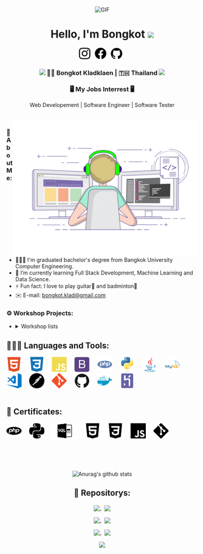<div align="center">
<img align="center" alt="GIF" height="250px" src="https://media.giphy.com/media/du3J3cXyzhj75IOgvA/giphy.gif" />
  
# Hello, I'm Bongkot <img src="https://github.com/sciencepal/sciencepal/blob/master/assets/Hi.gif" width="50px">
</div>

<p align='center'>
<a href="https://www.instagram.com/_jaybong_/"><img height="30" src="https://github.com/Bongkot-Kladklaen/Bongkot-kladklaen/blob/master/icons/instagram.svg"></a>&nbsp;&nbsp;
<a href="https://www.facebook.com/Jaycop.IdeaCode/"><img height="30" src="https://github.com/Bongkot-Kladklaen/Bongkot-kladklaen/blob/master/icons/facebook.svg"></a>&nbsp;&nbsp;
<a href="https://github.com/Bongkot-Kladklaen"><img height="30" src="https://github.com/Bongkot-Kladklaen/Bongkot-kladklaen/blob/master/icons/github.svg"></a>&nbsp;&nbsp;
</p>
 
<div align="Center">
<h3>
  <img src="https://media.giphy.com/media/WUlplcMpOCEmTGBtBW/giphy.gif" width="30"> 
  🙎🏻 Bongkot Kladklaen | 🇹🇭 Thailand
  <img src="https://media.giphy.com/media/WUlplcMpOCEmTGBtBW/giphy.gif" width="30">
</h3>
  
### 🖥 My Jobs Interrest 🖥
Web Developement | Software Engineer | Software Tester

</div><br/>

<img align="right" height="360" width="485" alt="" src="https://github.com/Bongkot-Kladklaen/Bongkot-kladklaen/blob/master/icons/coding.gif" />

### 🚀 About Me:
- 🧑🏻‍🎓 I'm graduated bachelor's degree from Bangkok University Computer Engineering.
- 📖 I’m currently learning Full Stack Development, Machine Learning and Data Science.
- ⚡ Fun fact: I love to play guitar🎸 and badminton🏸
- ✉️ E-mail: bongkot.klad@gmail.com

### ⚙️ Workshop Projects:
- <details>
  <summary>Workshop lists</summary>
  
  <!--START_SECTION:activity-->
  - <a href="https://gentle-garden-79293.herokuapp.com">Basic Web Login</a>
  - <a href="https://lit-waters-68511.herokuapp.com">Basic Web Comment</a>
  - <a href="https://young-tor-39660.herokuapp.com">Basic Web CRUD php-jQueryAjax</a>
  - <a href="https://salty-waters-86856.herokuapp.com">Basic Web CRUD php-vue.js (SPA)</a>
  - <a href="https://whispering-wave-41519.herokuapp.com">Basic Web Posts CMS(Front)</a> - <a href="https://whispering-wave-41519.herokuapp.com/admin">Admin Page Posts CMS(Back)</a>
  - <a href="https://github.com/Bongkot-Kladklaen/Lumen-CRUD_RESTful-API">RESTfull-API CRUD products lument framework </a>
  - <a href="https://flask-basiccrud.herokuapp.com">Flask-Basic CRUD</a>
  <!--END_SECTION:activity-->
  
</details>

## 🧑🏻‍💻 Languages and Tools:
<div>
<img src="https://github.com/Bongkot-Kladklaen/Bongkot-kladklaen/blob/master/icons/html5-plain.svg" alt="HTML5" height="40" />&nbsp;&nbsp;&nbsp;&nbsp;
<img src="https://github.com/Bongkot-Kladklaen/Bongkot-kladklaen/blob/master/icons/css3-plain.svg" alt="CSS3" height="40" />&nbsp;&nbsp;&nbsp;&nbsp;
<img src="https://github.com/Bongkot-Kladklaen/Bongkot-kladklaen/blob/master/icons/javascript-plain.svg" alt="Javascript" height="40" />&nbsp;&nbsp;&nbsp;&nbsp;
<img src="https://github.com/Bongkot-Kladklaen/Bongkot-kladklaen/blob/master/icons/bootstrap-plain.svg" alt="Bootstrap" height="40" />&nbsp;&nbsp;&nbsp;&nbsp;
<img src="https://github.com/Bongkot-Kladklaen/Bongkot-kladklaen/blob/master/icons/php-plain.svg" alt="php" height="40" />&nbsp;&nbsp;&nbsp;&nbsp;
<img src="https://github.com/Bongkot-Kladklaen/Bongkot-kladklaen/blob/master/icons/python-original.svg" alt="python" height="40" />&nbsp;&nbsp;&nbsp;&nbsp;
<img src="https://github.com/Bongkot-Kladklaen/Bongkot-kladklaen/blob/master/icons/java-original.svg" alt="Java" height="40" />&nbsp;&nbsp;&nbsp;&nbsp;
<img src="https://github.com/Bongkot-Kladklaen/Bongkot-kladklaen/blob/master/icons/mysql-original-wordmark.svg" alt="mysql" height="40" />&nbsp;&nbsp;&nbsp;&nbsp;
<img src="https://raw.githubusercontent.com/github/explore/80688e429a7d4ef2fca1e82350fe8e3517d3494d/topics/visual-studio-code/visual-studio-code.png" alt="VScode" height="40" />&nbsp;&nbsp;&nbsp;&nbsp;
<img src="https://github.com/Bongkot-Kladklaen/Bongkot-kladklaen/blob/master/icons/postman.svg" alt="VScode" height="40" />&nbsp;&nbsp;&nbsp;&nbsp;
<img src="https://github.com/Bongkot-Kladklaen/Bongkot-kladklaen/blob/master/icons/git-original.svg" alt="Git" height="40" />&nbsp;&nbsp;&nbsp;&nbsp;
<img src="https://github.com/Bongkot-Kladklaen/Bongkot-kladklaen/blob/master/icons/github-original.svg" alt="Github" height="40" />&nbsp;&nbsp;&nbsp;&nbsp;
<img src="https://github.com/Bongkot-Kladklaen/Bongkot-kladklaen/blob/master/icons/docker-plain.svg" alt="Docker" height="40" />&nbsp;&nbsp;&nbsp;&nbsp;
<img src="https://github.com/Bongkot-Kladklaen/Bongkot-kladklaen/blob/master/icons/heroku-plain.svg" alt="Heroku" height="40" />
</div><br>

## 📄 Certificates:
<div>
<a href="https://github.com/Bongkot-Kladklaen/Bongkot-kladklaen/blob/master/Certificate/CertificatePhp.jpg"><img src="https://github.com/Bongkot-Kladklaen/Bongkot-kladklaen/blob/master/icons/php.svg" alt="HTML5" height="40" /></a>&nbsp;&nbsp;&nbsp;&nbsp;
<a href="https://github.com/Bongkot-Kladklaen/Bongkot-kladklaen/blob/master/Certificate/CertificatePythonAdvanced.jpg"><img src="https://github.com/Bongkot-Kladklaen/Bongkot-kladklaen/blob/master/icons/python.svg" alt="HTML5" height="40" /></a>&nbsp;&nbsp;&nbsp;
<a href="https://github.com/Bongkot-Kladklaen/Bongkot-kladklaen/blob/master/Certificate/CertificateSQL.jpg"><img src="https://github.com/Bongkot-Kladklaen/Bongkot-kladklaen/blob/master/icons/sql.png" alt="HTML5" height="40" /></a>&nbsp;&nbsp;&nbsp;
<a href="https://github.com/Bongkot-Kladklaen/Bongkot-kladklaen/blob/master/Certificate/CertificateHTMLAdvanced.jpg"><img src="https://github.com/Bongkot-Kladklaen/Bongkot-kladklaen/blob/master/icons/html5.svg" alt="HTML5" height="40" /></a>&nbsp;&nbsp;&nbsp;&nbsp;
<a href="https://github.com/Bongkot-Kladklaen/Bongkot-kladklaen/blob/master/Certificate/CertificateCSS.jpg"><img src="https://github.com/Bongkot-Kladklaen/Bongkot-kladklaen/blob/master/icons/css3.svg" alt="HTML5" height="40" /></a>&nbsp;&nbsp;&nbsp;&nbsp;
<a href="https://github.com/Bongkot-Kladklaen/Bongkot-kladklaen/blob/master/Certificate/CertificateJavaScriptAdvanced.jpg"><img src="https://github.com/Bongkot-Kladklaen/Bongkot-kladklaen/blob/master/icons/javascript.svg" alt="HTML5" height="40" /></a>&nbsp;&nbsp;&nbsp;&nbsp;
<a href="https://github.com/Bongkot-Kladklaen/Bongkot-kladklaen/blob/master/Certificate/CertificateGit.jpg"><img src="https://github.com/Bongkot-Kladklaen/Bongkot-kladklaen/blob/master/icons/git.svg" alt="HTML5" height="40" /></a>&nbsp;&nbsp;&nbsp;&nbsp;
</div><br><br><br><br>

<div align="center">
  
![Anurag's github stats](https://github-readme-stats.vercel.app/api?username=bongkot-kladklaen&show_icons=true&theme=onedark)

## 📍 Repositorys:
<p>
  <a href="https://github.com/Bongkot-Kladklaen/Lumen-CRUD_RESTful-API" title="RESTful-API Lumen">
    <img align="center" height="115" src="https://github-readme-stats.vercel.app/api/pin/?username=bongkot-kladklaen&repo=Lumen-CRUD_RESTful-API&theme=onedark">
  </a>&nbsp;

  <a href="https://github.com/Bongkot-Kladklaen/Python-Flask-CRUD" title="CRUD Flask">
    <img align="center" height="115" src="https://github-readme-stats.vercel.app/api/pin/?username=bongkot-kladklaen&repo=Python-Flask-CRUD&theme=onedark">
  </a>
</p>
<p>
  <a href="https://github.com/Bongkot-Kladklaen/PHP-VueJS_CRUD" title="CRUD Flask">
    <img align="center" height="115" src="https://github-readme-stats.vercel.app/api/pin/?username=bongkot-kladklaen&repo=PHP-VueJS_CRUD&theme=onedark">
  </a>&nbsp;

  <a href="https://github.com/Bongkot-Kladklaen/PHP-basic_cms_posts" title="CRUD Flask">
    <img align="center" height="115" src="https://github-readme-stats.vercel.app/api/pin/?username=bongkot-kladklaen&repo=PHP-basic_cms_posts&theme=onedark">
  </a>
</p>
<p>
  <a href="https://github.com/Bongkot-Kladklaen/PHP-CRUD" title="CRUD Flask">
    <img align="center" height="115" src="https://github-readme-stats.vercel.app/api/pin/?username=bongkot-kladklaen&repo=PHP-CRUD&theme=onedark">
  </a>&nbsp;

  <a href="https://github.com/Bongkot-Kladklaen/PHP-Basic_Comments" title="CRUD Flask">
    <img align="center" height="115" src="https://github-readme-stats.vercel.app/api/pin/?username=bongkot-kladklaen&repo=PHP-Basic_Comments&theme=onedark">
  </a>
</p>
<p>
  <a href="https://github.com/Bongkot-Kladklaen/PHP-Basic_Login" title="CRUD Flask">
    <img align="center" height="115" src="https://github-readme-stats.vercel.app/api/pin/?username=bongkot-kladklaen&repo=PHP-Basic_Login&theme=onedark">
  </a>
</p>
</div>



